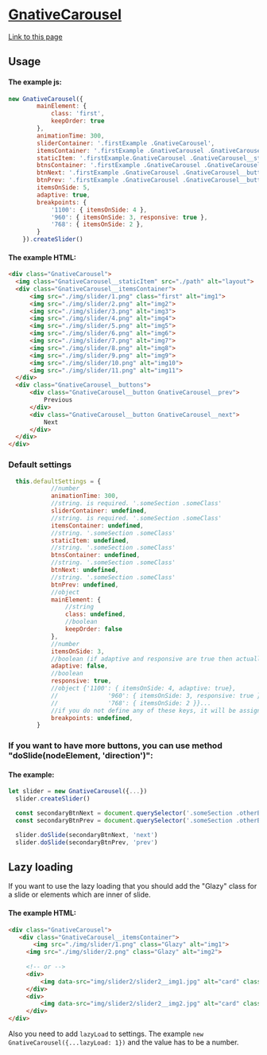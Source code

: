 # [GnativeCarousel](https://truegelen.github.io/GnativeCarousel/dist/)
[Link to this page](https://truegelen.github.io/GnativeCarousel/dist/)

Usage
-----------------------------
#### The example js:
````js
new GnativeCarousel({
		mainElement: {
			class: 'first',
			keepOrder: true
		},
		animationTime: 300,
		sliderContainer: '.firstExample .GnativeCarousel',
		itemsContainer: '.firstExample .GnativeCarousel .GnativeCarousel__itemsContainer',
		staticItem: '.firstExample.GnativeCarousel .GnativeCarousel__staticItem',
		btnsContainer: '.firstExample .GnativeCarousel .GnativeCarousel__buttons',
		btnNext: '.firstExample .GnativeCarousel .GnativeCarousel__buttons .GnativeCarousel__next',
		btnPrev: '.firstExample .GnativeCarousel .GnativeCarousel__buttons .GnativeCarousel__prev',
		itemsOnSide: 5,
		adaptive: true,
		breakpoints: {
			'1100': { itemsOnSide: 4 },
			'960': { itemsOnSide: 3, responsive: true },
			'768': { itemsOnSide: 2 },
		}
	}).createSlider()
  ````
  
  #### The example HTML:
  ````html
<div class="GnativeCarousel">
	<img class="GnativeCarousel__staticItem" src="./path" alt="layout">
	<div class="GnativeCarousel__itemsContainer">
		<img src="./img/slider/1.png" class="first" alt="img1">
		<img src="./img/slider/2.png" alt="img2">
		<img src="./img/slider/3.png" alt="img3">
		<img src="./img/slider/4.png" alt="img4">
		<img src="./img/slider/5.png" alt="img5">
		<img src="./img/slider/6.png" alt="img6">
		<img src="./img/slider/7.png" alt="img7">
		<img src="./img/slider/8.png" alt="img8">
		<img src="./img/slider/9.png" alt="img9">
		<img src="./img/slider/10.png" alt="img10">
		<img src="./img/slider/11.png" alt="img11">
	</div>
	<div class="GnativeCarousel__buttons">
		<div class="GnativeCarousel__button GnativeCarousel__prev">
			Previous
		</div>
		<div class="GnativeCarousel__button GnativeCarousel__next">
			Next
		</div>
	</div>
</div>
````
  
  ### Default settings
  
````js
  this.defaultSettings = {
			//number
			animationTime: 300,
			//string. is required. '.someSection .someClass' 
			sliderContainer: undefined,
			//string. is required. '.someSection .someClass' 
			itemsContainer: undefined,
			//string. '.someSection .someClass' 
			staticItem: undefined,
			//string. '.someSection .someClass' 
			btnsContainer: undefined,
			//string. '.someSection .someClass' 
			btnNext: undefined,
			//string. '.someSection .someClass' 
			btnPrev: undefined,
			//object
			mainElement: {
				//string
				class: undefined,
				//boolean
				keepOrder: false
			},
			//number
			itemsOnSide: 3,
			//boolean (if adaptive and responsive are true then actually it will be responsive: true)
			adaptive: false,
			//boolean
			responsive: true,
			//object {'1100': { itemsOnSide: 4, adaptive: true},
			//				'960': { itemsOnSide: 3, responsive: true }, 
			//				'768': { itemsOnSide: 2 }}...
			//if you do not define any of these keys, it will be assigned the previous value
			breakpoints: undefined,
		}
  ````
  
  ### If you want to have more buttons, you can use method "doSlide(nodeElement, 'direction')":
  #### The example:
  
  ````js
  let slider = new GnativeCarousel({...})
	slider.createSlider()

	const secondaryBtnNext = document.querySelector('.someSection .otherButtons .otherButtons_button-next')
	const secondaryBtnPrev = document.querySelector('.someSection .otherButtons .otherButtons_button-prev')

	slider.doSlide(secondaryBtnNext, 'next')
	slider.doSlide(secondaryBtnPrev, 'prev')
  ````

Lazy loading
-------------------------
If you want to use the lazy loading that you should add the "Glazy" class for a slide or elements which are inner of slide.

#### The example HTML:
 ````html
<div class="GnativeCarousel">
	<div class="GnativeCarousel__itemsContainer">
	    <img src="./img/slider/1.png" class="Glazy" alt="img1">
      <img src="./img/slider/2.png" class="Glazy" alt="img2">
    
      <!-- or -->
      <div>
          <img data-src="img/slider2/slider2__img1.jpg" alt="card" class="Glazy">
      </div>
      <div>
          <img data-src="img/slider2/slider2__img2.jpg" alt="card" class="Glazy">
      </div>
</div>
````
Also you need to add `lazyLoad` to settings. The example `new GnativeCarousel({...lazyLoad: 1})` and the value has to be a number.
